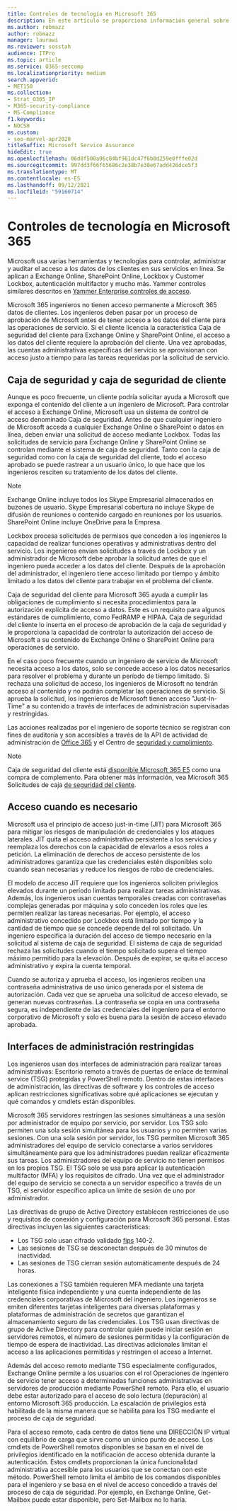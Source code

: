 ```yaml
---
title: Controles de tecnología en Microsoft 365
description: En este artículo se proporciona información general sobre las herramientas y tecnologías usadas por Microsoft para el control de tecnología en Microsoft 365.
ms.author: robmazz
author: robmazz
manager: laurawi
ms.reviewer: sosstah
audience: ITPro
ms.topic: article
ms.service: O365-seccomp
ms.localizationpriority: medium
search.appverid:
- MET150
ms.collection:
- Strat_O365_IP
- M365-security-compliance
- MS-Compliance
f1.keywords:
- NOCSH
ms.custom:
- seo-marvel-apr2020
titleSuffix: Microsoft Service Assurance
hideEdit: true
ms.openlocfilehash: 06d8f500a96c84bf961dc47f6b8d259e0fffe02d
ms.sourcegitcommit: 997dd3f66f65686c2e38b7e30e67add426dce5f3
ms.translationtype: MT
ms.contentlocale: es-ES
ms.lasthandoff: 09/12/2021
ms.locfileid: "59160714"
---
```

# <a name="technology-controls-in-microsoft-365"></a>Controles de tecnología en Microsoft 365 

Microsoft usa varias herramientas y tecnologías para controlar, administrar y auditar el acceso a los datos de los clientes en sus servicios en línea. Se aplican a Exchange Online, SharePoint Online, Lockbox y Customer Lockbox, autenticación multifactor y mucho más. Yammer controles similares descritos en [Yammer Enterprise controles de acceso](assurance-yammer-enterprise-access-controls.md).

Microsoft 365 ingenieros no tienen acceso permanente a Microsoft 365 datos de clientes. Los ingenieros deben pasar por un proceso de aprobación de Microsoft antes de tener acceso a los datos del cliente para las operaciones de servicio. Si el cliente licencia la característica Caja de seguridad del cliente para Exchange Online y SharePoint Online, el acceso a los datos del cliente requiere la aprobación del cliente. Una vez aprobadas, las cuentas administrativas específicas del servicio se aprovisionan con acceso justo a tiempo para las tareas requeridas por la solicitud de servicio.

## <a name="lockbox-and-customer-lockbox"></a>Caja de seguridad y caja de seguridad de cliente

Aunque es poco frecuente, un cliente podría solicitar ayuda a Microsoft que exponga el contenido del cliente a un ingeniero de Microsoft. Para controlar el acceso a Exchange Online, Microsoft usa un sistema de control de acceso denominado Caja de seguridad. Antes de que cualquier ingeniero de Microsoft acceda a cualquier Exchange Online o SharePoint o datos en línea, deben enviar una solicitud de acceso mediante Lockbox. Todas las solicitudes de servicio para Exchange Online y SharePoint Online se controlan mediante el sistema de caja de seguridad. Tanto con la caja de seguridad como con la caja de seguridad del cliente, todo el acceso aprobado se puede rastrear a un usuario único, lo que hace que los ingenieros resciten su tratamiento de los datos del cliente.

> [!NOTE]
> Exchange Online incluye todos los Skype Empresarial almacenados en buzones de usuario. Skype Empresarial cobertura no incluye Skype de difusión de reuniones o contenido cargado en reuniones por los usuarios. SharePoint Online incluye OneDrive para la Empresa.

Lockbox procesa solicitudes de permisos que conceden a los ingenieros la capacidad de realizar funciones operativas y administrativas dentro del servicio. Los ingenieros envían solicitudes a través de Lockbox y un administrador de Microsoft debe aprobar la solicitud antes de que el ingeniero pueda acceder a los datos del cliente. Después de la aprobación del administrador, el ingeniero tiene acceso limitado por tiempo y ámbito limitado a los datos del cliente para trabajar en el problema del cliente.

Caja de seguridad del cliente para Microsoft 365 ayuda a cumplir las obligaciones de cumplimiento si necesita procedimientos para la autorización explícita de acceso a datos. Este es un requisito para algunos estándares de cumplimiento, como FedRAMP e HIPAA. Caja de seguridad del cliente lo inserta en el proceso de aprobación de la caja de seguridad y le proporciona la capacidad de controlar la autorización del acceso de Microsoft a su contenido de Exchange Online o SharePoint Online para operaciones de servicio.

En el caso poco frecuente cuando un ingeniero de servicio de Microsoft necesita acceso a los datos, solo se concede acceso a los datos necesarios para resolver el problema y durante un período de tiempo limitado. Si rechaza una solicitud de acceso, los ingenieros de Microsoft no tendrán acceso al contenido y no podrán completar las operaciones de servicio. Si aprueba la solicitud, los ingenieros de Microsoft tienen acceso "Just-In-Time" a su contenido a través de interfaces de administración supervisadas y restringidas.

Las acciones realizadas por el ingeniero de soporte técnico se registran con fines de auditoría y son accesibles a través de la API de actividad de administración de [Office 365](/office/office-365-management-api/get-started-with-office-365-management-apis) y el Centro de [seguridad y cumplimiento](https://protection.office.com/).

>[!NOTE]
> Caja de seguridad del cliente está [disponible Microsoft 365 E5](https://products.office.com/business/office-365-enterprise-e5-business-software) como una compra de complemento. Para obtener más información, vea Microsoft 365 Solicitudes de caja [de seguridad del cliente](https://support.office.com/article/Office-365-Customer-Lockbox-Requests-36f9cdd1-e64c-421b-a7e4-4a54d16440a2).

## <a name="just-in-time-access"></a>Acceso cuando es necesario

Microsoft usa el principio de acceso just-in-time (JIT) para Microsoft 365 para mitigar los riesgos de manipulación de credenciales y los ataques laterales. JIT quita el acceso administrativo persistente a los servicios y reemplaza los derechos con la capacidad de elevarlos a esos roles a petición. La eliminación de derechos de acceso persistente de los administradores garantiza que las credenciales estén disponibles solo cuando sean necesarias y reduce los riesgos de robo de credenciales.

El modelo de acceso JIT requiere que los ingenieros soliciten privilegios elevados durante un período limitado para realizar tareas administrativas. Además, los ingenieros usan cuentas temporales creadas con contraseñas complejas generadas por máquina y solo conceden los roles que les permiten realizar las tareas necesarias. Por ejemplo, el acceso administrativo concedido por Lockbox está limitado por tiempo y la cantidad de tiempo que se concede depende del rol solicitado. Un ingeniero especifica la duración del acceso de tiempo necesario en la solicitud al sistema de caja de seguridad. El sistema de caja de seguridad rechaza las solicitudes cuando el tiempo solicitado supera el tiempo máximo permitido para la elevación. Después de expirar, se quita el acceso administrativo y expira la cuenta temporal.

Cuando se autoriza y aprueba el acceso, los ingenieros reciben una contraseña administrativa de uso único generada por el sistema de autorización. Cada vez que se aprueba una solicitud de acceso elevado, se generan nuevas contraseñas. La contraseña se copia en una contraseña segura, es independiente de las credenciales del ingeniero para el entorno corporativo de Microsoft y solo es buena para la sesión de acceso elevado aprobada.

## <a name="constrained-management-interfaces"></a>Interfaces de administración restringidas

Los ingenieros usan dos interfaces de administración para realizar tareas administrativas: Escritorio remoto a través de puertas de enlace de terminal service (TSG) protegidas y PowerShell remoto. Dentro de estas interfaces de administración, las directivas de software y los controles de acceso aplican restricciones significativas sobre qué aplicaciones se ejecutan y qué comandos y cmdlets están disponibles.

Microsoft 365 servidores restringen las sesiones simultáneas a una sesión por administrador de equipo por servicio, por servidor. Los TSG solo permiten una sola sesión simultánea para los usuarios y no permiten varias sesiones. Con una sola sesión por servidor, los TSG permiten Microsoft 365 administradores del equipo de servicio conectarse a varios servidores simultáneamente para que los administradores puedan realizar eficazmente sus tareas. Los administradores del equipo de servicio no tienen permisos en los propios TSG. El TSG solo se usa para aplicar la autenticación multifactor (MFA) y los requisitos de cifrado. Una vez que el administrador del equipo de servicio se conecta a un servidor específico a través de un TSG, el servidor específico aplica un límite de sesión de uno por administrador.

Las directivas de grupo de Active Directory establecen restricciones de uso y requisitos de conexión y configuración para Microsoft 365 personal. Estas directivas incluyen las siguientes características:

- Los TSG solo usan cifrado validado [fips](https://www.microsoft.com/TrustCenter/Compliance/FIPS) 140-2.
- Las sesiones de TSG se desconectan después de 30 minutos de inactividad.
- Las sesiones de TSG cierran sesión automáticamente después de 24 horas.

Las conexiones a TSG también requieren MFA mediante una tarjeta inteligente física independiente y una cuenta independiente de las credenciales corporativas de Microsoft del ingeniero. Los ingenieros se emiten diferentes tarjetas inteligentes para diversas plataformas y plataformas de administración de secretos que garantizan el almacenamiento seguro de las credenciales. Los TSG usan directivas de grupo de Active Directory para controlar quién puede iniciar sesión en servidores remotos, el número de sesiones permitidas y la configuración de tiempo de espera de inactividad. Las directivas adicionales limitan el acceso a las aplicaciones permitidas y restringen el acceso a Internet.

Además del acceso remoto mediante TSG especialmente configurados, Exchange Online permite a los usuarios con el rol Operaciones de ingeniero de servicio tener acceso a determinadas funciones administrativas en servidores de producción mediante PowerShell remoto. Para ello, el usuario debe estar autorizado para el acceso de solo lectura (depuración) al entorno Microsoft 365 producción. La escalación de privilegios está habilitada de la misma manera que se habilita para los TSG mediante el proceso de caja de seguridad.

Para el acceso remoto, cada centro de datos tiene una DIRECCIÓN IP virtual con equilibrio de carga que sirve como un único punto de acceso. Los cmdlets de PowerShell remotos disponibles se basan en el nivel de privilegios identificado en la notificación de acceso obtenida durante la autenticación. Estos cmdlets proporcionan la única funcionalidad administrativa accesible para los usuarios que se conectan con este método. PowerShell remoto limita el ámbito de los comandos disponibles para el ingeniero y se basa en el nivel de acceso concedido a través del proceso de caja de seguridad. Por ejemplo, en Exchange Online, Get-Mailbox puede estar disponible, pero Set-Mailbox no lo haría.
